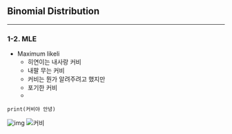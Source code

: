 
## Binomial Distribution
---

### 1-2. MLE

- Maximum likeli
  * 히연이는 내사랑 커비
  * 내팔 무는 커비 
  * 커비는 뭔가 알려주려고 했지만
  * 포기한 커비 
  * 

```
print(커비야 안녕)
```

![img](http://i.imgur.com/yourfilename.png)
![커비](https://pbs.twimg.com/media/Ea8xQs5U8AAZeTG.png)
